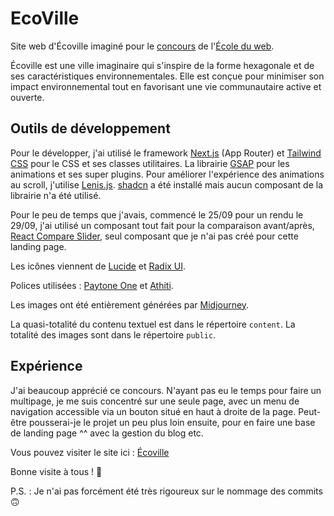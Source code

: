 # EcoVille

Site web d'Écoville imaginé pour le [concours](https://youtu.be/LxfRrcanK2A?si=QOks2GAOcnywLSXZ) de l'[École du web](https://www.ecole-du-web.net/).

Écoville est une ville imaginaire qui s'inspire de la forme hexagonale et de ses caractéristiques environnementales. Elle est conçue pour minimiser son impact environnemental tout en favorisant une vie communautaire active et ouverte.

## Outils de développement

Pour le développer, j'ai utilisé le framework [Next.js](https://nextjs.org/) (App Router) et [Tailwind CSS](https://tailwindcss.com/) pour le CSS et ses classes utilitaires.
La librairie [GSAP](https://www.gsap.com) pour les animations et ses super plugins.
Pour améliorer l'expérience des animations au scroll, j'utilise [Lenis.js](https://lenis.darkroom.engineering/).
[shadcn](https://ui.shadcn.com/) a été installé mais aucun composant de la librairie n'a été utilisé.

Pour le peu de temps que j'avais, commencé le 25/09 pour un rendu le 29/09, j'ai utilisé un composant tout fait pour la comparaison avant/après, [React Compare Slider](https://react-compare-slider.vercel.app/?path=/docs/docs-introduction--docs), seul composant que je n'ai pas créé pour cette landing page.

Les icônes viennent de [Lucide](https://lucide.dev/) et [Radix UI](https://www.radix-ui.com/docs/primitives/icons/overview).

Polices utilisées : [Paytone One](https://fonts.google.com/specimen/Paytone+One) et [Athiti](https://fonts.google.com/specimen/Athiti).

Les images ont été entièrement générées par [Midjourney](https://www.midjourney.com/home).

La quasi-totalité du contenu textuel est dans le répertoire `content`.
La totalité des images  sont dans le répertoire `public`.

## Expérience

J'ai beaucoup apprécié ce concours. N'ayant pas eu le temps pour faire un multipage, je me suis concentré sur une seule page, avec un menu de navigation accessible via un bouton situé en haut à droite de la page.
Peut-être pousserai-je le projet un peu plus loin ensuite, pour en faire une base de landing page ^^ avec la gestion du blog etc.

Vous pouvez visiter le site ici : [Écoville](https://ecoville-liart.vercel.app/)

Bonne visite à tous ! 👋

P.S. : Je n'ai pas forcément été très rigoureux sur le nommage des commits 🙃
